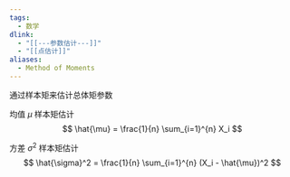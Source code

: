 ```yaml
---
tags:
  - 数学
dlink:
  - "[[---参数估计---]]"
  - "[[点估计]]"
aliases:
  - Method of Moments
---
```

通过样本矩来估计总体矩参数

均值 $\mu$ 样本矩估计 
$$ \hat{\mu} = \frac{1}{n} \sum_{i=1}^{n} X_i $$

方差 $\sigma^2$ 样本矩估计
$$ \hat{\sigma}^2 = \frac{1}{n} \sum_{i=1}^{n} (X_i - \hat{\mu})^2 $$
